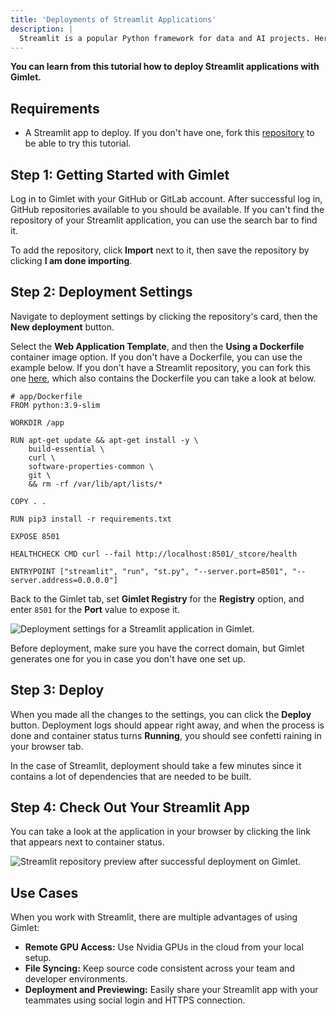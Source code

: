 ```yaml
---
title: 'Deployments of Streamlit Applications'
description: |
  Streamlit is a popular Python framework for data and AI projects. Here's how you can deploy it with Gimlet.
---
```


**You can learn from this tutorial how to deploy Streamlit applications with Gimlet.**

## Requirements

- A Streamlit app to deploy. If you don't have one, fork this [repository](https://github.com/YoucefGuichi/streamlit-app) to be able to try this tutorial.

## Step 1: Getting Started with Gimlet

Log in to Gimlet with your GitHub or GitLab account. After successful log in, GitHub repositories available to you should be available. If you can't find the repository of your Streamlit application, you can use the search bar to find it.

To add the repository, click **Import** next to it, then save the repository by clicking **I am done importing**.

## Step 2: Deployment Settings

Navigate to deployment settings by clicking the repository's card, then the **New deployment** button.

Select the **Web Application Template**, and then the **Using a Dockerfile** container image option. If you don't have a Dockerfile, you can use the example below. If you don't have a Streamlit repository, you can fork this one [here](https://github.com/gerimate/streamlit-app), which also contains the Dockerfile you can take a look at below.

```
# app/Dockerfile
FROM python:3.9-slim

WORKDIR /app

RUN apt-get update && apt-get install -y \
    build-essential \
    curl \
    software-properties-common \
    git \
    && rm -rf /var/lib/apt/lists/*

COPY . .

RUN pip3 install -r requirements.txt

EXPOSE 8501

HEALTHCHECK CMD curl --fail http://localhost:8501/_stcore/health

ENTRYPOINT ["streamlit", "run", "st.py", "--server.port=8501", "--server.address=0.0.0.0"]
```

Back to the Gimlet tab, set **Gimlet Registry** for the **Registry** option, and enter `8501` for the **Port** value to expose it.

![Deployment settings for a Streamlit application in Gimlet.](/docs/screenshots/streamlit-deployment/gimlet-streamlit-configuration.png)

Before deployment, make sure you have the correct domain, but Gimlet generates one for you in case you don't have one set up.

## Step 3: Deploy

When you made all the changes to the settings, you can click the **Deploy** button. Deployment logs should appear right away, and when the process is done and container status turns **Running**, you should see confetti raining in your browser tab.

In the case of Streamlit, deployment should take a few minutes since it contains a lot of dependencies that are needed to be built.

## Step 4: Check Out Your Streamlit App

You can take a look at the application in your browser by clicking the link that appears next to container status.

![Streamlit repository preview after successful deployment on Gimlet.](/docs/screenshots/streamlit-deployment/gimlet-streamlit-url.png)

## Use Cases

When you work with Streamlit, there are multiple advantages of using Gimlet:

- **Remote GPU Access:** Use Nvidia GPUs in the cloud from your local setup.
- **File Syncing:** Keep source code consistent across your team and developer environments.
- **Deployment and Previewing:** Easily share your Streamlit app with your teammates using social login and HTTPS connection.
